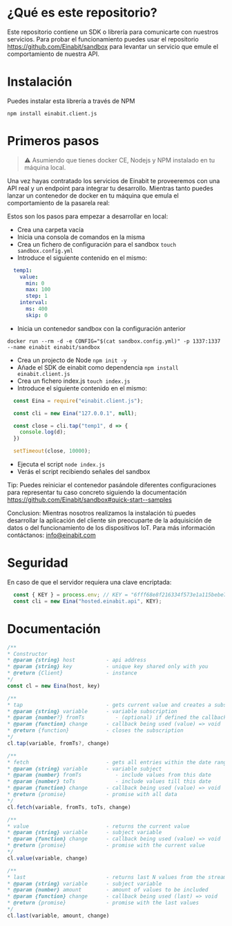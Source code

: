 # ¿Qué es este repositorio?

Este repositorio contiene un SDK o librería para comunicarte con nuestros servicios. Para probar el funcionamiento puedes usar el repositorio https://github.com/Einabit/sandbox para levantar un servicio que emule el comportamiento de nuestra API.

# Instalación

Puedes instalar esta librería a través de NPM

`npm install einabit.client.js`

# Primeros pasos

> :warning: Asumiendo que tienes docker CE, Nodejs y NPM instalado en tu máquina local.

Una vez hayas contratado los servicios de Einabit te proveeremos con una API real y un endpoint para integrar tu desarrollo. Mientras tanto puedes lanzar un contenedor de docker en tu máquina que emula el comportamiento de la pasarela real:

Estos son los pasos para empezar a desarrollar en local:

- Crea una carpeta vacía
- Inicia una consola de comandos en la misma
- Crea un fichero de configuración para el sandbox `touch sandbox.config.yml`
- Introduce el siguiente contenido en el mismo:
```yml
  temp1:
    value:
      min: 0
      max: 100
      step: 1
    interval:
      ms: 400
      skip: 0
```
- Inicia un contenedor sandbox con la configuración anterior
```
docker run --rm -d -e CONFIG="$(cat sandbox.config.yml)" -p 1337:1337 --name einabit einabit/sandbox
```
- Crea un projecto de Node `npm init -y`
- Añade el SDK de einabit como dependencia `npm install einabit.client.js`
- Crea un fichero index.js `touch index.js`
- Introduce el siguiente contenido en el mismo:
```js
  const Eina = require("einabit.client.js");

  const cli = new Eina("127.0.0.1", null);

  const close = cli.tap("temp1", d => {
    console.log(d);
  })

  setTimeout(close, 10000);
```
- Ejecuta el script `node index.js`
- Verás el script recibiendo señales del sandbox

Tip: Puedes reiniciar el contenedor pasándole diferentes configuraciones para representar tu caso concreto siguiendo la documentación https://github.com/Einabit/sandbox#quick-start--samples

Conclusion: Mientras nosotros realizamos la instalación tú puedes desarrollar la aplicación del cliente sin preocuparte de la adquisición de datos o del funcionamiento de los dispositivos IoT. Para más información contáctanos: info@einabit.com

# Seguridad

En caso de que el servidor requiera una clave encriptada:

```javascript
  const { KEY } = process.env; // KEY = "6fff68e8f216334f573e1a115bebe72f"
  const cli = new Eina("hosted.einabit.api", KEY);
```

# Documentación

```js
/**
* Constructor
* @param {string} host          - api address
* @param {string} key           - unique key shared only with you
* @return {Client}              - instance
*/
const cl = new Eina(host, key)

/**
* tap                           - gets current value and creates a subscription
* @param {string} variable      - variable subscription
* @param {number?} fromTs          - (optional) if defined the callback will include entries since then
* @param {function} change      - callback being used (value) => void
* @return {function}            - closes the subscription
*/
cl.tap(variable, fromTs?, change)

/**
* fetch                         - gets all entries within the date range
* @param {string} variable      - variable subject
* @param {number} fromTs           - include values from this date
* @param {number} toTs             - include values till this date
* @param {function} change      - callback being used (value) => void
* @return {promise}             - promise with all data
*/
cl.fetch(variable, fromTs, toTs, change)

/**
* value                         - returns the current value
* @param {string} variable      - subject variable
* @param {function} change      - callback being used (value) => void
* @return {promise}             - promise with the current value
*/
cl.value(variable, change)

/**
* last                          - returns last N values from the stream
* @param {string} variable      - subject variable
* @param {number} amount        - amount of values to be included
* @param {function} change      - callback being used (last) => void
* @return {promise}             - promise with the last values
*/
cl.last(variable, amount, change)
```
